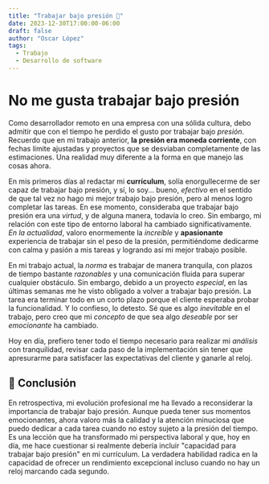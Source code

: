```yaml
---
title: "Trabajar bajo presión 🤯" 
date: 2023-12-30T17:00:00-06:00
draft: false 
author: "Oscar López"
tags:
  - Trabajo
  - Desarrollo de software
---
```


# No me gusta trabajar bajo presión

Como desarrollador remoto en una empresa con una sólida cultura, debo admitir que con el tiempo he perdido el gusto por trabajar bajo _presión_. Recuerdo que en mi trabajo anterior, **la presión era moneda corriente**, con fechas límite ajustadas y proyectos que se desviaban completamente de las estimaciones. Una realidad muy diferente a la forma en que manejo las cosas ahora.

En mis primeros días al redactar mi **currículum**, solía enorgullecerme de ser capaz de trabajar bajo presión, y sí, lo soy... bueno, _efectivo_ en el sentido de que tal vez no hago mi mejor trabajo bajo presión, pero al menos logro completar las tareas. En ese momento, consideraba que trabajar bajo presión era una _virtud_, y de alguna manera, todavía lo creo. Sin embargo, mi relación con este tipo de entorno laboral ha cambiado significativamente. _En la actualidad_, valoro enormemente la _increíble_ y **apasionante** experiencia de trabajar sin el peso de la presión, permitiéndome dedicarme con calma y pasión a mis tareas y logrando así mi mejor trabajo posible.

En mi trabajo actual, la _norma_ es trabajar de manera tranquila, con plazos de tiempo bastante _razonables_ y una comunicación fluida para superar cualquier obstáculo. Sin embargo, debido a un proyecto _especial_, en las últimas semanas me he visto obligado a volver a trabajar bajo presión. La tarea era terminar todo en un corto plazo porque el cliente esperaba probar la funcionalidad. Y lo confieso, lo detesto. Sé que es algo _inevitable_ en el trabajo, pero creo que mi _concepto_ de que sea algo _deseable_ por ser _emocionante_ ha cambiado.

Hoy en día, prefiero tener todo el tiempo necesario para realizar mi _análisis_ con tranquilidad, revisar cada paso de la implementación sin tener que apresurarme para satisfacer las expectativas del cliente y ganarle al reloj.

## 🤔 Conclusión

En retrospectiva, mi evolución profesional me ha llevado a reconsiderar la importancia de trabajar bajo presión. Aunque pueda tener sus momentos emocionantes, ahora valoro más la calidad y la atención minuciosa que puedo dedicar a cada tarea cuando no estoy sujeto a la presión del tiempo. Es una lección que ha transformado mi perspectiva laboral y que, hoy en día, me hace cuestionar si realmente debería incluir "capacidad para trabajar bajo presión" en mi currículum. La verdadera habilidad radica en la capacidad de ofrecer un rendimiento excepcional incluso cuando no hay un reloj marcando cada segundo.